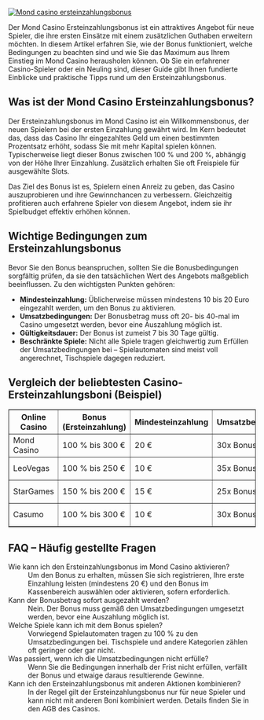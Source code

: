 [![Mond casino ersteinzahlungsbonus](https://123-caf.pages.dev/gitsignup.png)](https://vrmoo.ru/Bt82HjjY)

<p>Der Mond Casino Ersteinzahlungsbonus ist ein attraktives Angebot für neue Spieler, die ihre ersten Einsätze mit einem zusätzlichen Guthaben erweitern möchten. In diesem Artikel erfahren Sie, wie der Bonus funktioniert, welche Bedingungen zu beachten sind und wie Sie das Maximum aus Ihrem Einstieg im Mond Casino herausholen können. Ob Sie ein erfahrener Casino-Spieler oder ein Neuling sind, dieser Guide gibt Ihnen fundierte Einblicke und praktische Tipps rund um den Ersteinzahlungsbonus.</p>  <h2>Was ist der Mond Casino Ersteinzahlungsbonus?</h2> <p>Der Ersteinzahlungsbonus im Mond Casino ist ein Willkommensbonus, der neuen Spielern bei der ersten Einzahlung gewährt wird. Im Kern bedeutet das, dass das Casino Ihr eingezahltes Geld um einen bestimmten Prozentsatz erhöht, sodass Sie mit mehr Kapital spielen können. Typischerweise liegt dieser Bonus zwischen 100 % und 200 %, abhängig von der Höhe Ihrer Einzahlung. Zusätzlich erhalten Sie oft Freispiele für ausgewählte Slots.</p> <p>Das Ziel des Bonus ist es, Spielern einen Anreiz zu geben, das Casino auszuprobieren und ihre Gewinnchancen zu verbessern. Gleichzeitig profitieren auch erfahrene Spieler von diesem Angebot, indem sie ihr Spielbudget effektiv erhöhen können.</p>  <h2>Wichtige Bedingungen zum Ersteinzahlungsbonus</h2> <p>Bevor Sie den Bonus beanspruchen, sollten Sie die Bonusbedingungen sorgfältig prüfen, da sie den tatsächlichen Wert des Angebots maßgeblich beeinflussen. Zu den wichtigsten Punkten gehören:</p> <ul>   <li><strong>Mindesteinzahlung:</strong> Üblicherweise müssen mindestens 10 bis 20 Euro eingezahlt werden, um den Bonus zu aktivieren.</li>   <li><strong>Umsatzbedingungen:</strong> Der Bonusbetrag muss oft 20- bis 40-mal im Casino umgesetzt werden, bevor eine Auszahlung möglich ist.</li>   <li><strong>Gültigkeitsdauer:</strong> Der Bonus ist zumeist 7 bis 30 Tage gültig.</li>   <li><strong>Beschränkte Spiele:</strong> Nicht alle Spiele tragen gleichwertig zum Erfüllen der Umsatzbedingungen bei – Spielautomaten sind meist voll angerechnet, Tischspiele dagegen reduziert.</li> </ul>  <h2>Vergleich der beliebtesten Casino-Ersteinzahlungsboni (Beispiel)</h2> <table border="1" cellpadding="5" cellspacing="0"> <thead> <tr> <th>Online Casino</th> <th>Bonus (Ersteinzahlung)</th> <th>Mindesteinzahlung</th> <th>Umsatzbedingungen</th> <th>Freispiele</th> </tr> </thead> <tbody> <tr> <td>Mond Casino</td> <td>100 % bis 300 €</td> <td>20 €</td> <td>30x Bonus</td> <td>50 Freispiele</td> </tr> <tr> <td>LeoVegas</td> <td>100 % bis 250 €</td> <td>10 €</td> <td>35x Bonus</td> <td>30 Freispiele</td> </tr> <tr> <td>StarGames</td> <td>150 % bis 200 €</td> <td>15 €</td> <td>25x Bonus</td> <td>40 Freispiele</td> </tr> <tr> <td>Casumo</td> <td>100 % bis 300 €</td> <td>10 €</td> <td>30x Bonus</td> <td>20 Freispiele</td> </tr> </tbody> </table>  <h2>FAQ – Häufig gestellte Fragen</h2> <dl> <dt>Wie kann ich den Ersteinzahlungsbonus im Mond Casino aktivieren?</dt> <dd>Um den Bonus zu erhalten, müssen Sie sich registrieren, Ihre erste Einzahlung leisten (mindestens 20 €) und den Bonus im Kassenbereich auswählen oder aktivieren, sofern erforderlich.</dd>  <dt>Kann der Bonusbetrag sofort ausgezahlt werden?</dt> <dd>Nein. Der Bonus muss gemäß den Umsatzbedingungen umgesetzt werden, bevor eine Auszahlung möglich ist.</dd>  <dt>Welche Spiele kann ich mit dem Bonus spielen?</dt> <dd>Vorwiegend Spielautomaten tragen zu 100 % zu den Umsatzbedingungen bei. Tischspiele und andere Kategorien zählen oft geringer oder gar nicht.</dd>  <dt>Was passiert, wenn ich die Umsatzbedingungen nicht erfülle?</dt> <dd>Wenn Sie die Bedingungen innerhalb der Frist nicht erfüllen, verfällt der Bonus und etwaige daraus resultierende Gewinne.</dd>  <dt>Kann ich den Ersteinzahlungsbonus mit anderen Aktionen kombinieren?</dt> <dd>In der Regel gilt der Ersteinzahlungsbonus nur für neue Spieler und kann nicht mit anderen Boni kombiniert werden. Details finden Sie in den AGB des Casinos.</dd> </dl>